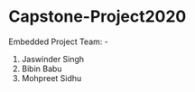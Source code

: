 # Capstone-Project2020
Embedded Project 
Team: - 
1. Jaswinder Singh
2. Bibin Babu
3. Mohpreet Sidhu 
